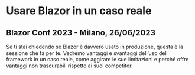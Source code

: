 # Usare Blazor in un caso reale
## Blazor Conf 2023 - Milano, 26/06/2023

Se ti stai chiedendo se Blazor è davvero usato in produzione, questa è la sessione che fa per te. Vedremo vantaggi e svantaggi dell’uso del framework in un caso reale, come aggirare le sue limitazioni e perché offre vantaggi non trascurabili rispetto ai suoi competitor.